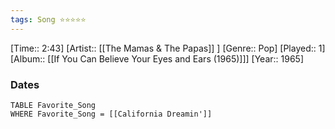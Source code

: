 ```yaml
---
tags: Song ⭐⭐⭐⭐⭐ 
---
```

[Time:: 2:43]
[Artist:: [[The Mamas & The Papas]] ]
[Genre:: Pop]
[Played:: 1]
[Album:: [[If You Can Believe Your Eyes and Ears (1965)]]]
[Year:: 1965]
### Dates
````dataview
TABLE Favorite_Song
WHERE Favorite_Song = [[California Dreamin']]
````
